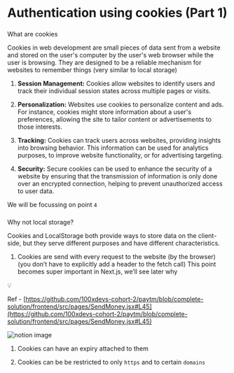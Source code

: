 # Authentication using cookies (Part 1)

### 

[](#6b024de7685c4fe79dbc4abbed87d5bb "What are cookies")What are cookies

Cookies in web development are small pieces of data sent from a website and stored on the user's computer by the user's web browser while the user is browsing. They are designed to be a reliable mechanism for websites to remember things (very similar to local storage)

1.  **Session Management:** Cookies allow websites to identify users and track their individual session states across multiple pages or visits.

2.  **Personalization:** Websites use cookies to personalize content and ads. For instance, cookies might store information about a user's preferences, allowing the site to tailor content or advertisements to those interests.

3.  **Tracking:** Cookies can track users across websites, providing insights into browsing behavior. This information can be used for analytics purposes, to improve website functionality, or for advertising targeting.

4.  **Security:** Secure cookies can be used to enhance the security of a website by ensuring that the transmission of information is only done over an encrypted connection, helping to prevent unauthorized access to user data.

We will be focussing on point `4`

### 

[](#2f469d0f1dba438fafcb8119267d00a3 "Why not local storage?")Why not local storage?

Cookies and LocalStorage both provide ways to store data on the client-side, but they serve different purposes and have different characteristics.

1.  Cookies are send with every request to the website (by the browser) (you don’t have to explicitly add a header to the fetch call) This point becomes super important in Next.js, we’ll see later why

💡

Ref - [https://github.com/100xdevs-cohort-2/paytm/blob/complete-solution/frontend/src/pages/SendMoney.jsx#L45](https://github.com/100xdevs-cohort-2/paytm/blob/complete-solution/frontend/src/pages/SendMoney.jsx#L45)

![notion image](https://www.notion.so/image/https%3A%2F%2Fprod-files-secure.s3.us-west-2.amazonaws.com%2F085e8ad8-528e-47d7-8922-a23dc4016453%2Fcf9c2d99-0203-4f65-8207-6aa217c0e413%2FScreenshot_2024-03-20_at_1.15.25_AM.png?table=block&id=cec01709-9955-4960-bd43-be18df426582&cache=v2)

1.  Cookies can have an expiry attached to them

2.  Cookies can be be restricted to only `https` and to certain `domains`